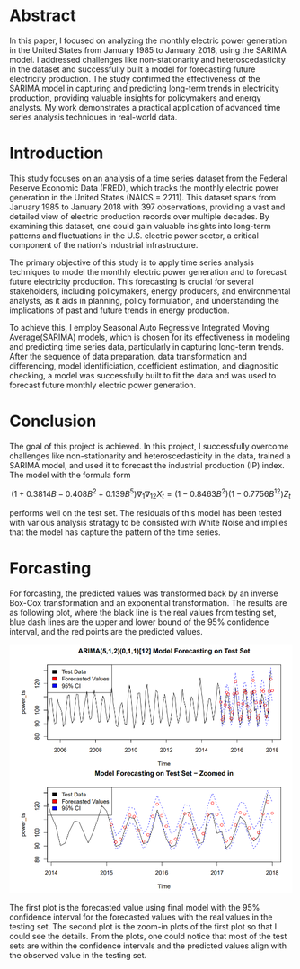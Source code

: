 # Abstract

In this paper, I focused on analyzing the monthly electric power generation in the United States from January 1985 to January 2018, using the SARIMA model. I addressed challenges like non-stationarity and heteroscedasticity in the dataset and successfully built a model for forecasting future electricity production. The study confirmed the effectiveness of the SARIMA model in capturing and predicting long-term trends in electricity production, providing valuable insights for policymakers and energy analysts. My work demonstrates a practical application of advanced time series analysis techniques in real-world data.


# Introduction

This study focuses on an analysis of a time series dataset from the Federal Reserve Economic Data (FRED), which tracks the monthly electric power generation in the United States (NAICS = 2211). This dataset spans from January 1985 to January 2018 with 397 observations, providing a vast and detailed view of electric production records over multiple decades. By examining this dataset, one could gain valuable insights into long-term patterns and fluctuations in the U.S. electric power sector, a critical component of the nation's industrial infrastructure.

The primary objective of this study is to apply time series analysis techniques to model the monthly electric power generation and to forecast future electricity production. This forecasting is crucial for several stakeholders, including policymakers, energy producers, and environmental analysts, as it aids in planning, policy formulation, and understanding the implications of past and future trends in energy production.

To achieve this, I employ Seasonal Auto Regressive Integrated Moving Average(SARIMA) models, which is chosen for its effectiveness in modeling and predicting time series data, particularly in capturing long-term trends. After the sequence of data preparation, data transformation and differencing, model identificiation, coefficient estimation, and diagnositic checking, a model was successfully built to fit the data and was used to forecast future monthly electric power generation.

# Conclusion

The goal of this project is achieved. In this project, I successfully overcome challenges like non-stationarity and heteroscedasticity in the data, trained a SARIMA model, and used it to forecast the industrial production (IP) index. The model with the formula form

$$(1+0.3814B-0.408B^2+0.139B^5)\nabla_{1}\nabla_{12}X_t=(1-0.8463B^2)(1-0.7756B^{12})Z_t$$

performs well on the test set. The residuals of this model has been tested with various analysis stratagy to be consisted with White Noise and implies that the model has capture the pattern of the time series. 

# Forcasting

For forcasting, the predicted values was transformed back by an inverse Box-Cox transformation and an exponential transformation. The results are as following plot, where the black line is the real values from testing set, blue dash lines are the upper and lower bound of the 95% confidence interval, and the red points are the predicted values. 

![alt text](https://github.com/Qifei-C/SARIMA_TSA/blob/main/result/pic/rdme1.png?raw=true)

The first plot is the forecasted value using final model with the 95% confidence interval for the forecasted values with the real values in the testing set. The second plot is the zoom-in plots of the first plot so that I could see the details. From the plots, one could notice that most of the test sets are within the confidence intervals and the predicted values align with the observed value in the testing set. 

